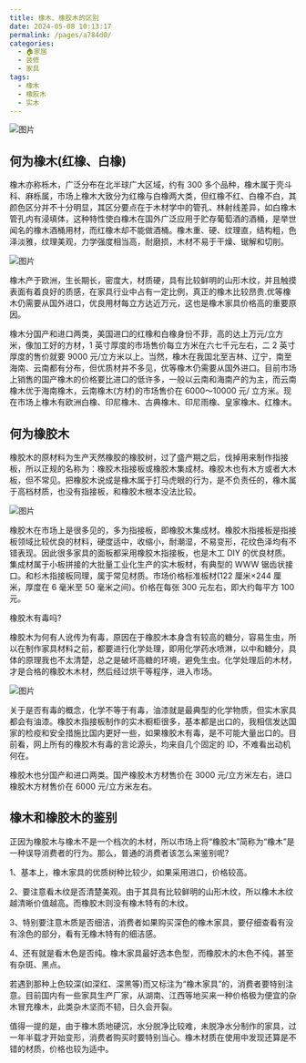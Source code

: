 ```yaml
---
title: 橡木、橡胶木的区别
date: 2024-05-08 10:13:17
permalink: /pages/a784d0/
categories:
  - 🏠家居
  - 装修
  - 家具
tags:
  - 橡木
  - 橡胶木
  - 实木
---
```


![图片](https://mmbiz.qpic.cn/mmbiz_jpg/cyZibAmib0uAuJAaFkEQXcSSG93CyWWdxY5N7KMzNA2njHmYxngj7SbMhc6ZuMcZ959X3ScdibBHX3SoFF5QnOLzg/640?wx_fmt=jpeg&tp=webp&wxfrom=5&wx_lazy=1&wx_co=1)

## 何为橡木(红橡、白橡)

橡木亦称栎木，广泛分布在北半球广大区域，约有 300 多个品种，橡木属于壳斗科、麻栎属，市场上橡木大致分为红橡与白橡两大类，但红橡不红、白橡不白，其颜色区分并不十分明显，其区分要点在于木材学中的管孔、林射线差异，如白橡木管孔内有浸填体，这种特性使白橡木在国外广泛应用于贮存葡萄酒的酒桶，是举世闻名的橡木酒桶用材，而红橡木却不能做酒桶。橡木重、硬、纹理直，结构粗，色泽淡雅，纹理美观，力学强度相当高，耐磨损，木材不易于干燥、锯解和切削。

![图片](https://mmbiz.qpic.cn/mmbiz_jpg/cyZibAmib0uAuJAaFkEQXcSSG93CyWWdxYOicPVJxwPytBVeibPgMQF8o1dfNv9aMjicjUUJ77p8mvkyJUBH9ptraAA/640?wx_fmt=jpeg&tp=webp&wxfrom=5&wx_lazy=1&wx_co=1)

橡木产于欧洲，生长期长，密度大，材质硬，具有比较鲜明的山形木纹，并且触摸表面有着良好的质感，在家具行业中占有一定比例，真正的橡木比较昂贵.优等橡木仍需要从国外进口，优良用材每立方达近万元，这也是橡木家具价格高的重要原因。

橡木分国产和进口两类，美国进口的红橡和白橡身份不菲，高的达上万元/立方米，像加工好的方材，1 英寸厚度的市场售价每立方米在六七千元左右，二 2 英寸厚度的售价就要 9000 元/立方米以上。当然，橡木在我国北至吉林、辽宁，南至海南、云南都有分布，但优质材并不多见，优等橡木仍需要从国外进口。目前市场上销售的国产橡木的价格要比进口的低许多，一般以云南和海南产的为主，而云南橡木优于海南橡木，云南橡木(方材)的市场售价在 6000～10000 元/ 立方米。现在市场上橡木有欧洲白橡、印尼橡木、古典橡木、印尼雨橡、皇家橡木、红橡木。

## 何为橡胶木

橡胶木的原材料为生产天然橡胶的橡胶树，过了盛产期之后，伐掉用来制作指接板，所以正规的名称为：橡胶木指接板或橡胶木集成材。橡胶木也有木方或者大木板，但不常见。把橡胶木说成是橡木属于打马虎眼的行为，是不负责任的，橡木属于高档材质，也没有指接板，和橡胶木根本没法比较。

![图片](https://mmbiz.qpic.cn/mmbiz_jpg/cyZibAmib0uAuJAaFkEQXcSSG93CyWWdxYGV27toDgz8azHxmNSTBmypzLRibUEIIxuTBlyicmfUicaILLfINOQAVmg/640?wx_fmt=jpeg&tp=webp&wxfrom=5&wx_lazy=1&wx_co=1)

橡胶木在市场上是很多见的，多为指接板，即橡胶木集成材。橡胶木指接板是指接板领域比较优良的材料，硬度适中，收缩小，耐潮湿，不易变形，花纹色泽均有不错表现。因此很多家具的面板都采用橡胶木指接板，也是木工 DIY 的优良材质。集成材属于小板拼接的大批量工业化生产的实木板材，有典型的 WWW 锯齿状接口。和杉木指接板同理，属于常见材质。市场价格标准板材(122 厘米×244 厘米，厚度在 6 毫米至 50 毫米之间)。价格在每张 300 元左右，即大约每平方 100 元。

橡胶木有毒吗?

橡胶木为何有人讹传为有毒，原因在于橡胶木本身含有较高的糖分，容易生虫，所以在制作家具材料之前，都要进行化学处理，即用化学药水喷淋，以中和糖分，具体的原理我也不太清楚，总之是破坏高糖的环境，避免生虫。化学处理后的木材，才是合格的橡胶木木材，然后经过烘干等程序，进入市场。

![图片](https://mmbiz.qpic.cn/mmbiz_jpg/cyZibAmib0uAuJAaFkEQXcSSG93CyWWdxY5DRjNBzDcNoumsJy8iaJSgkEYzcbvtpyE4LlQc9OzBTrw1aJOQmTYEQ/640?wx_fmt=jpeg&tp=webp&wxfrom=5&wx_lazy=1&wx_co=1)

关于是否有毒的概念，化学不等于有毒，油漆就是最典型的化学物质，但实木家具都会有油漆。橡胶木指接板制作的实木橱柜很多，基本都是出口的，我相信发达国家的检疫和安全措施比国内更好一些，如果橡胶木有毒，是不可能大量出口的。目前看，网上所有的橡胶木有毒的言论源头，均来自几个固定的 ID，不难看出动机何在。

橡胶木也分国产和进口两类。国产橡胶木方材售价在 3000 元/立方米左右，进口橡胶木方材售价在 6000 元/立方米左右。

## 橡木和橡胶木的鉴别

正因为橡胶木与橡木不是一个档次的木材，所以市场上将“橡胶木”简称为“橡木”是一种误导消费者的行为。那么，普通的消费者该怎么来鉴别呢?

1、基本上，橡木家具的优质树种比较少，如果采用进口，价格较高。

2、要注意看木纹是否清楚美观。由于其具有比较鲜明的山形木纹，所以橡木木纹越清晰价值越高。而橡胶木则没有橡木特有的木纹。

3、特别要注意木质是否细洁，消费者如果购买深色的橡木家具，要仔细查看有没有涂色的部分，看有无橡木特有的细洁感。

4、还有就是看木色是否纯。橡木家具最好选本色型，而橡胶木的木色不纯，甚至有杂斑、黑点。

若遇到那种上色较深(如深红、深黑等)而又标注为“橡木家具”的，消费者要特别注意。目前国内有一些家具生产厂家，从湖南、江西等地买来一种价格极为便宜的杂木冒充橡木，此类杂木坚而不韧，日久会开裂。

值得一提的是，由于橡木质地硬沉，水分脱净比较难，未脱净水分制作的家具，过一年半载才开始变形，消费者购买时要特别当心。橡木材质在使用中发现还算是不错的材质，价格也较为适中。
